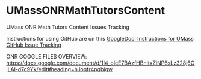 UMassONRMathTutorsContent
=========================

UMass ONR Math Tutors Content Issues Tracking

Instructions for using GitHub are on this [GoogleDoc: Instructions for UMass GitHub Issue Tracking](https://docs.google.com/document/d/1piJmnxwh5gFc4IuzHHmBmF9mb5GZmv11VWG0H1lLErM/edit#)

ONR GOOGLE FILES OVERVIEW:
https://docs.google.com/document/d/1l4_oIcE7BAzfHBnltxZiNP6sLz328j6OjLAl-d7c9Yk/edit#heading=h.ioqfr4pqbigw
